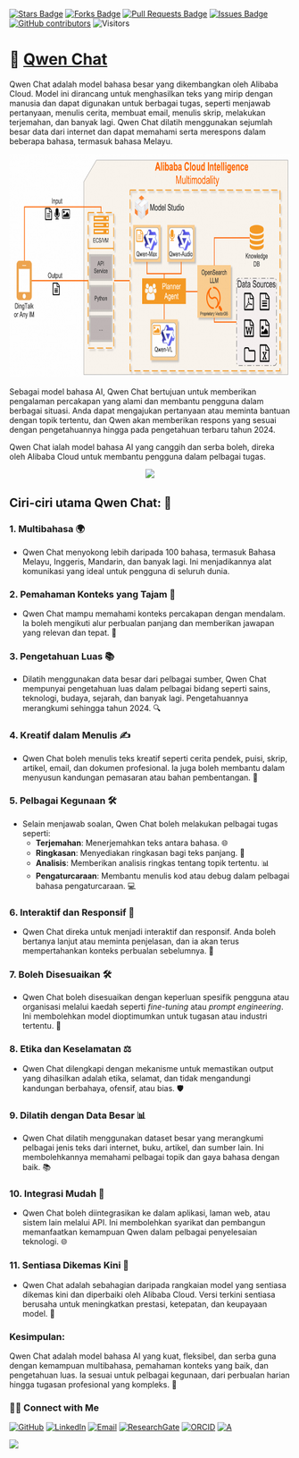 <a href="https://github.com/drshahizan/short-course/stargazers"><img src="https://img.shields.io/github/stars/drshahizan/short-course" alt="Stars Badge"/></a>
<a href="https://github.com/drshahizan/short-course/network/members"><img src="https://img.shields.io/github/forks/drshahizan/short-course" alt="Forks Badge"/></a>
<a href="https://github.com/drshahizan/short-course/pulls"><img src="https://img.shields.io/github/issues-pr/drshahizan/short-course" alt="Pull Requests Badge"/></a>
<a href="https://github.com/drshahizan/short-course"><img src="https://img.shields.io/github/issues/drshahizan/short-course" alt="Issues Badge"/></a>
<a href="https://github.com/drshahizan/short-course/graphs/contributors"><img alt="GitHub contributors" src="https://img.shields.io/github/contributors/drshahizan/short-course?color=2b9348"></a>
![Visitors](https://api.visitorbadge.io/api/visitors?path=https%3A%2F%2Fgithub.com%2Fdrshahizan%2Fshort-course&labelColor=%23d9e3f0&countColor=%23697689&style=flat)

# 🚀 [Qwen Chat](https://chat.qwenlm.ai/)
Qwen Chat adalah model bahasa besar yang dikembangkan oleh Alibaba Cloud. Model ini dirancang untuk menghasilkan teks yang mirip dengan manusia dan dapat digunakan untuk berbagai tugas, seperti menjawab pertanyaan, menulis cerita, membuat email, menulis skrip, melakukan terjemahan, dan banyak lagi. Qwen Chat dilatih menggunakan sejumlah besar data dari internet dan dapat memahami serta merespons dalam beberapa bahasa, termasuk bahasa Melayu.

<p align="center">
 <img src="../images/qwen.png" height="400">
 </p>
 

Sebagai model bahasa AI, Qwen Chat bertujuan untuk memberikan pengalaman percakapan yang alami dan membantu pengguna dalam berbagai situasi. Anda dapat mengajukan pertanyaan atau meminta bantuan dengan topik tertentu, dan Qwen akan memberikan respons yang sesuai dengan pengetahuannya hingga pada pengetahuan terbaru tahun 2024. 

Qwen Chat ialah model bahasa AI yang canggih dan serba boleh, direka oleh Alibaba Cloud untuk membantu pengguna dalam pelbagai tugas. 


<p align="center">
 <img src="https://qianwen-res.oss-accelerate-overseas.aliyuncs.com/Qwen2.5-max-instruct.jpg"  height="500">
 </p>
 
## Ciri-ciri utama Qwen Chat: 🌟

### 1. **Multibahasa 🌍**
   - Qwen Chat menyokong lebih daripada 100 bahasa, termasuk Bahasa Melayu, Inggeris, Mandarin, dan banyak lagi. Ini menjadikannya alat komunikasi yang ideal untuk pengguna di seluruh dunia.


### 2. **Pemahaman Konteks yang Tajam 🧠**
   - Qwen Chat mampu memahami konteks percakapan dengan mendalam. Ia boleh mengikuti alur perbualan panjang dan memberikan jawapan yang relevan dan tepat. 💬


### 3. **Pengetahuan Luas 📚**
   - Dilatih menggunakan data besar dari pelbagai sumber, Qwen Chat mempunyai pengetahuan luas dalam pelbagai bidang seperti sains, teknologi, budaya, sejarah, dan banyak lagi. Pengetahuannya merangkumi sehingga tahun 2024. 🔍


### 4. **Kreatif dalam Menulis ✍️**
   - Qwen Chat boleh menulis teks kreatif seperti cerita pendek, puisi, skrip, artikel, email, dan dokumen profesional. Ia juga boleh membantu dalam menyusun kandungan pemasaran atau bahan pembentangan. 🎨


### 5. **Pelbagai Kegunaan 🛠️**
   - Selain menjawab soalan, Qwen Chat boleh melakukan pelbagai tugas seperti:
     - **Terjemahan**: Menerjemahkan teks antara bahasa. 🌐
     - **Ringkasan**: Menyediakan ringkasan bagi teks panjang. 📄
     - **Analisis**: Memberikan analisis ringkas tentang topik tertentu. 📊
     - **Pengaturcaraan**: Membantu menulis kod atau debug dalam pelbagai bahasa pengaturcaraan. 💻


### 6. **Interaktif dan Responsif 🤖**
   - Qwen Chat direka untuk menjadi interaktif dan responsif. Anda boleh bertanya lanjut atau meminta penjelasan, dan ia akan terus mempertahankan konteks perbualan sebelumnya. 🔄


### 7. **Boleh Disesuaikan 🛠️**
   - Qwen Chat boleh disesuaikan dengan keperluan spesifik pengguna atau organisasi melalui kaedah seperti *fine-tuning* atau *prompt engineering*. Ini membolehkan model dioptimumkan untuk tugasan atau industri tertentu. 🎯


### 8. **Etika dan Keselamatan ⚖️**
   - Qwen Chat dilengkapi dengan mekanisme untuk memastikan output yang dihasilkan adalah etika, selamat, dan tidak mengandungi kandungan berbahaya, ofensif, atau bias. 🛡️


### 9. **Dilatih dengan Data Besar 📊**
   - Qwen Chat dilatih menggunakan dataset besar yang merangkumi pelbagai jenis teks dari internet, buku, artikel, dan sumber lain. Ini membolehkannya memahami pelbagai topik dan gaya bahasa dengan baik. 📚


### 10. **Integrasi Mudah 🔗**
   - Qwen Chat boleh diintegrasikan ke dalam aplikasi, laman web, atau sistem lain melalui API. Ini membolehkan syarikat dan pembangun memanfaatkan kemampuan Qwen dalam pelbagai penyelesaian teknologi. 🌐


### 11. **Sentiasa Dikemas Kini 🔄**
   - Qwen Chat adalah sebahagian daripada rangkaian model yang sentiasa dikemas kini dan diperbaiki oleh Alibaba Cloud. Versi terkini sentiasa berusaha untuk meningkatkan prestasi, ketepatan, dan keupayaan model. 🚀

### Kesimpulan:
Qwen Chat adalah model bahasa AI yang kuat, fleksibel, dan serba guna dengan kemampuan multibahasa, pemahaman konteks yang baik, dan pengetahuan luas. Ia sesuai untuk pelbagai kegunaan, dari perbualan harian hingga tugasan profesional yang kompleks. 🌟


### 🙌🏻 Connect with Me
<p align="left">
    <a href="https://github.com/drshahizan" target="_blank"><img alt="GitHub" src="https://img.shields.io/badge/-@drshahizan-181717?style=flat-square&logo=GitHub&logoColor=white"></a>
    <a href="https://www.linkedin.com/in/drshahizan" target="_blank"><img alt="LinkedIn" src="https://img.shields.io/badge/-drshahizan-blue?style=flat-square&logo=Linkedin&logoColor=white&link=https://www.linkedin.com/in/drshahizan/"></a>
    <a href="mailto:shahizan@utm.my" target="_blank"><img alt="Email" src="https://img.shields.io/badge/-shahizan@utm.my-c14438?style=flat-square&logo=Gmail&logoColor=white&link=mailto:shahizan@utm.my.com"></a>
    <a href="https://www.researchgate.net/profile/Mohd-Othman-28" target="_blank"><img alt="ResearchGate" src="https://img.shields.io/badge/-ResearchGate-00CCBB?style=flat-square&logo=ResearchGate&logoColor=white"></a>
    <a href="https://orcid.org/0000-0003-4261-1873" target="_blank"><img alt="ORCID" src="https://img.shields.io/badge/-ORCID-A6CE39?style=flat-square&logo=ORCID&logoColor=white"></a> 
 <a href="https://visitorbadge.io/status?path=https%3A%2F%2Fgithub.com%2Fdrshahizan" target="_blank"><img alt="A" src="https://api.visitorbadge.io/api/visitors?path=https%3A%2F%2Fgithub.com%2Fdrshahizan&labelColor=%23697689&countColor=%23555555&style=plastic"></a>
 
![](https://hit.yhype.me/github/profile?user_id=81284918)
</p>
